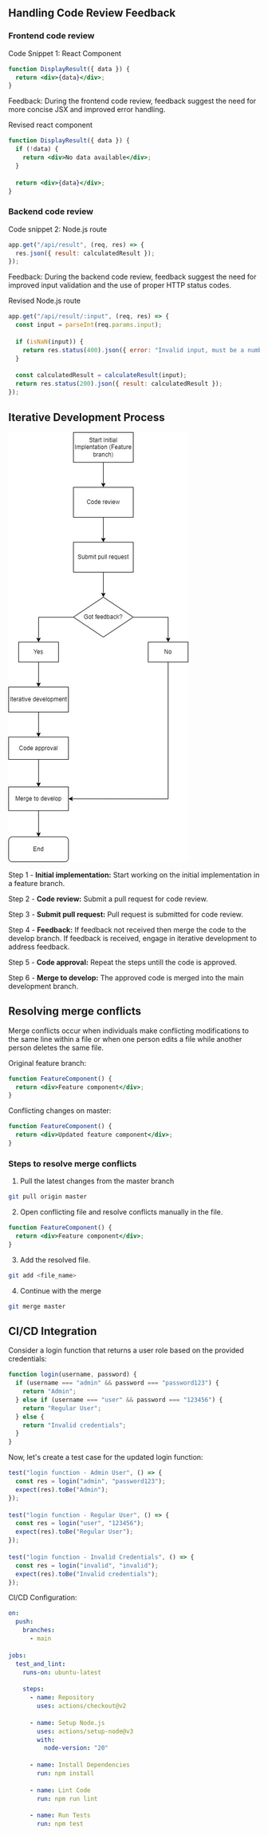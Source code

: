 ## Handling Code Review Feedback

### Frontend code review

Code Snippet 1: React Component

```jsx
function DisplayResult({ data }) {
  return <div>{data}</div>;
}
```

Feedback: During the frontend code review, feedback suggest the need for more concise JSX and improved error handling.

Revised react component

```jsx
function DisplayResult({ data }) {
  if (!data) {
    return <div>No data available</div>;
  }

  return <div>{data}</div>;
}
```

### Backend code review

Code snippet 2: Node.js route

```javascript
app.get("/api/result", (req, res) => {
  res.json({ result: calculatedResult });
});
```

Feedback: During the backend code review, feedback suggest the need for improved input validation and the use of proper HTTP status codes.

Revised Node.js route

```javascript
app.get("/api/result/:input", (req, res) => {
  const input = parseInt(req.params.input);

  if (isNaN(input)) {
    return res.status(400).json({ error: "Invalid input, must be a number." });
  }

  const calculatedResult = calculateResult(input);
  return res.status(200).json({ result: calculatedResult });
});
```

## Iterative Development Process

![Flow Chart](<Iterative development.jpg>)

Step 1 - **Initial implementation:** Start working on the initial implementation in a feature branch.

Step 2 - **Code review:** Submit a pull request for code review.

Step 3 - **Submit pull request:** Pull request is submitted for code review.

Step 4 - **Feedback:** If feedback not received then merge the code to the develop branch. If feedback is received, engage in iterative development to address feedback.

Step 5 - **Code approval:** Repeat the steps untill the code is approved.

Step 6 - **Merge to develop:** The approved code is merged into the main development branch.

## Resolving merge conflicts

Merge conflicts occur when individuals make conflicting modifications to the same line within a file or when one person edits a file while another person deletes the same file.

Original feature branch:

```jsx
function FeatureComponent() {
  return <div>Feature component</div>;
}
```

Conflicting changes on master:

```jsx
function FeatureComponent() {
  return <div>Updated feature component</div>;
}
```

### Steps to resolve merge conflicts

1. Pull the latest changes from the master branch

```bash
git pull origin master

```

2. Open conflicting file and resolve conflicts manually in the file.

```jsx
function FeatureComponent() {
  return <div>Feature component</div>;
}
```

3. Add the resolved file.

```bash
git add <file_name>
```

4. Continue with the merge

```bash
git merge master
```

## CI/CD Integration

Consider a login function that returns a user role based on the provided credentials:

```javascript
function login(username, password) {
  if (username === "admin" && password === "password123") {
    return "Admin";
  } else if (username === "user" && password === "123456") {
    return "Regular User";
  } else {
    return "Invalid credentials";
  }
}
```

Now, let's create a test case for the updated login function:

```javascript
test("login function - Admin User", () => {
  const res = login("admin", "password123");
  expect(res).toBe("Admin");
});

test("login function - Regular User", () => {
  const res = login("user", "123456");
  expect(res).toBe("Regular User");
});

test("login function - Invalid Credentials", () => {
  const res = login("invalid", "invalid");
  expect(res).toBe("Invalid credentials");
});
```

CI/CD Configuration:

```yaml
on:
  push:
    branches:
      - main

jobs:
  test_and_lint:
    runs-on: ubuntu-latest

    steps:
      - name: Repository
        uses: actions/checkout@v2

      - name: Setup Node.js
        uses: actions/setup-node@v3
        with:
          node-version: "20"

      - name: Install Dependencies
        run: npm install

      - name: Lint Code
        run: npm run lint

      - name: Run Tests
        run: npm test
```
